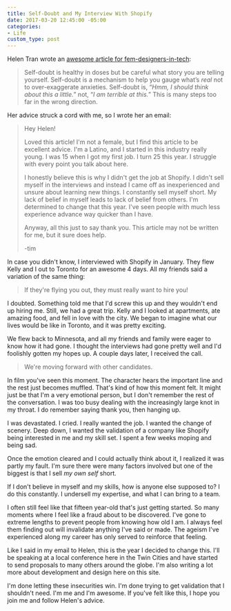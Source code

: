 ```yaml
---
title: Self-Doubt and My Interview With Shopify
date: 2017-03-20 12:45:00 -05:00
categories:
- Life
custom_type: post
---
```


Helen Tran wrote an [awesome article for fem-designers-in-tech](http://helentran.com/an-open-letter
):

> Self-doubt is healthy in doses but be careful what story you are telling yourself. Self-doubt is a mechanism to help you gauge what’s *real* not to over-exaggerate anxieties. Self-doubt is, “*Hmm, I should think about this a little.*” not, “*I am terrible at this.*” This is many steps too far in the wrong direction.

Her advice struck a cord with me, so I wrote her an email:

> Hey Helen!
>
> Loved this article! I'm not a female, but I find this article to be excellent advice. I'm a Latino, and I started in this industry really young. I was 15 when I got my first job. I turn 25 this year. I struggle with every point you talk about here.
>
> I honestly believe this is why I didn't get the job at Shopify. I didn't sell myself in the interviews and instead I came off as inexperienced and unsure about learning new things. I constantly sell myself short. My lack of belief in myself leads to lack of belief from others. I'm determined to change that this year. I've seen people with much less experience advance way quicker than I have.
>
> Anyway, all this just to say thank you. This article may not be written for me, but it sure does help.
>
> -tim

In case you didn't know, I interviewed with Shopify in January. They flew Kelly and I out to Toronto for an awesome 4 days. All my friends said a variation of the same thing:

> If they're flying you out, they must really want to hire you!

I doubted. Something told me that I'd screw this up  and they wouldn't end up hiring me. Still, we had a great trip. Kelly and I looked at apartments, ate amazing food, and fell in love with the city. We began to imagine what our lives would be like in Toronto, and it was pretty exciting.

We flew back to Minnesota, and all my friends and family were eager to know how it had gone. I thought the interviews had gone pretty well and I'd foolishly gotten my hopes up. A couple days later, I received the call.

> We're moving forward with other candidates.

In film you've seen this moment. The character hears the important line and the rest just becomes muffled. That's kind of how this moment felt. It might just be that I'm a very emotional person, but I don't remember the rest of the conversation. I was too busy dealing with the increasingly large knot in my throat. I do remember saying thank you, then hanging up.

I was devastated. I cried. I really wanted the job. I wanted the change of scenery. Deep down, I wanted the validation of a company like Shopify being interested in me and my skill set. I spent a few weeks moping and being sad.

Once the emotion cleared and I could actually think about it, I realized it was partly my fault. I'm sure there were many factors involved but one of the biggest is that I sell *my own self* short.

If I don't believe in myself and my skills, how is anyone else supposed to? I do this constantly. I undersell my expertise, and what I can bring to a team.

I often still feel like that fifteen year-old that's just getting started. So many moments where I feel like a fraud about to be discovered. I've gone to extreme lengths to prevent people from knowing how old I am. I always feel them finding out will invalidate anything I've said or made. The ageism I've experienced along my career has only served to reinforce that feeling.

Like I said in my email to Helen, this is the year I decided to change this. I'll be speaking at a local conference here in the Twin Cities and have started to send proposals to many others around the globe. I'm also writing a lot more about development and design here on this site.

I'm done letting these insecurities win. I'm done trying to get validation that I shouldn't need. I'm me and I'm awesome. If you've felt like this, I hope you join me and follow Helen's advice.
